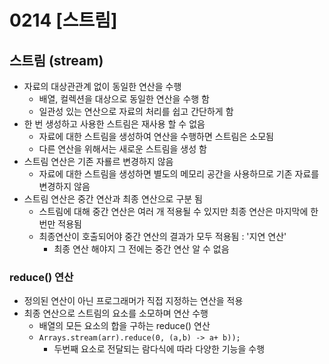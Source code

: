# 0214 [스트림]

## 스트림 (stream)

- 자료의 대상관관계 없이 동일한 연산을 수행
    - 배열, 컬렉션을 대상으로 동일한 연산을 수행 함
    - 일관성 있는 연산으로 자료의 처리를 쉽고 간단하게 함
- 한 번 생성하고 사용한 스트림은 재사용 할 수 없음
    - 자료에 대한 스트림을 생성하여 연산을 수행하면 스트림은 소모됨
    - 다른 연산을 위해서는 새로운 스트림을 생성 함
- 스트림 연산은 기존 자룔르 변경하지 않음
    - 자료에 대한 스트림을 생성하면 별도의 메모리 공간을 사용하므로 기존 자료를 변경하지 않음
- 스트림 연산은 중간 연산과 최종 연산으로 구분 됨
    - 스트림에 대해 중간 연산은 여러 개 적용될 수 있지만 최종 연산은 마지막에 한번만 적용됨
    - 최종연산이 호출되어야 중간 연산의 결과가 모두 적용됨 : '지연 연산'
        - 최종 연산 해야지 그 전에는 중간 연산 알 수 없음

### reduce() 연산

- 정의된 연산이 아닌 프로그래머가 직접 지정하는 연산을 적용
- 최종 연산으로 스트림의 요소를 소모하며 연산 수행
  - 배열의 모든 요소의 합을 구하는 reduce() 연산
  - `Arrays.stream(arr).reduce(0, (a,b) -> a+ b));`
      - 두번째 요소로 전달되는 람다식에 따라 다양한 기능을 수행